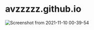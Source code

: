 # avzzzzz.github.io




![Screenshot from 2021-11-10 00-39-54](https://user-images.githubusercontent.com/91279824/141604634-c4a92e34-9981-4d3f-a174-655e3c7503d3.png)
